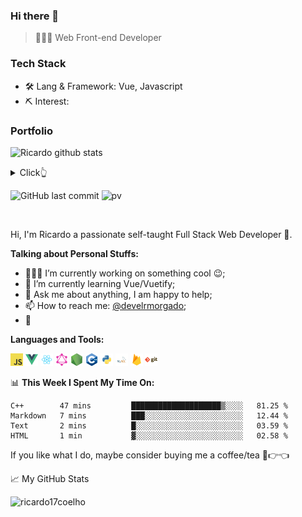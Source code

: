 ### Hi there 👋

<!--
**ricardo17coelho/ricardo17coelho** is a ✨ _special_ ✨ repository because its `README.md` (this file) appears on your GitHub profile.

Here are some ideas to get you started:

- 🔭 I’m currently working on ...
- 🌱 I’m currently learning ...
- 👯 I’m looking to collaborate on ...
- 🤔 I’m looking for help with ...
- 💬 Ask me about ...
- 📫 How to reach me: ...
- 😄 Pronouns: ...
- ⚡ Fun fact: ...
-->

> 👨🏻‍💻 Web Front-end Developer

### Tech Stack

- 🛠 Lang & Framework: Vue, Javascript
- ⛏ Interest: 


### Portfolio

![Ricardo github stats](https://github-readme-stats.vercel.app/api?username=ricardo17coelho&show_icons=true&theme=dracula&hide=stars,issues)

<details>
  <summary>Click👆</summary>
  <pre>
  🤷‍♂️
  </pre>
</details>

![GitHub last commit](https://img.shields.io/github/last-commit/ricardo17coelho/ricardo17coelho)
![pv](https://pageview.vercel.app/?github_user=ricardo17coelho)


<br />

Hi, I'm Ricardo a passionate self-taught Full Stack Web Developer 🚀.

**Talking about Personal Stuffs:**

- 👨🏽‍💻 I’m currently working on something cool :wink:;
- 🌱 I’m currently learning Vue/Vuetify; 
- 💬 Ask me about anything, I am happy to help;
- 📫 How to reach me: [@develrmorgado](mailto:devel@rmorgado.ch?subject=[GitHub]);
- 📝

**Languages and Tools:**  

<code><img height="20" src="https://raw.githubusercontent.com/github/explore/80688e429a7d4ef2fca1e82350fe8e3517d3494d/topics/javascript/javascript.png"></code>
<code><img height="20" src="https://raw.githubusercontent.com/github/explore/80688e429a7d4ef2fca1e82350fe8e3517d3494d/topics/vue/vue.png"></code>
<code><img height="20" src="https://raw.githubusercontent.com/github/explore/80688e429a7d4ef2fca1e82350fe8e3517d3494d/topics/react/react.png"></code>
<code><img height="20" src="https://raw.githubusercontent.com/github/explore/5c058a388828bb5fde0bcafd4bc867b5bb3f26f3/topics/graphql/graphql.png"></code>
<code><img height="20" src="https://raw.githubusercontent.com/github/explore/80688e429a7d4ef2fca1e82350fe8e3517d3494d/topics/nodejs/nodejs.png"></code>
<code><img height="20" src="https://raw.githubusercontent.com/github/explore/80688e429a7d4ef2fca1e82350fe8e3517d3494d/topics/cpp/cpp.png"></code>
<code><img height="20" src="https://raw.githubusercontent.com/github/explore/80688e429a7d4ef2fca1e82350fe8e3517d3494d/topics/python/python.png"></code>
<code><img height="20" src="https://raw.githubusercontent.com/github/explore/80688e429a7d4ef2fca1e82350fe8e3517d3494d/topics/mysql/mysql.png"></code>
<code><img height="20" src="https://raw.githubusercontent.com/github/explore/80688e429a7d4ef2fca1e82350fe8e3517d3494d/topics/firebase/firebase.png"></code>
<code><img height="20" src="https://raw.githubusercontent.com/github/explore/80688e429a7d4ef2fca1e82350fe8e3517d3494d/topics/git/git.png"></code>

📊 **This Week I Spent My Time On:**
<!--START_SECTION:waka-->
```text
C++        47 mins         ████████████████████▒░░░░   81.25 % 
Markdown   7 mins          ███░░░░░░░░░░░░░░░░░░░░░░   12.44 % 
Text       2 mins          █░░░░░░░░░░░░░░░░░░░░░░░░   03.59 % 
HTML       1 min           ▓░░░░░░░░░░░░░░░░░░░░░░░░   02.58 % 
```
<!--END_SECTION:waka-->

If you like what I do, maybe consider buying me a coffee/tea 🥺👉👈

📈 My GitHub Stats

<p> <img src="https://github-readme-stats.vercel.app/api?username=ricardo17coelho&show_icons=true&theme=gotham" alt="ricardo17coelho" />




